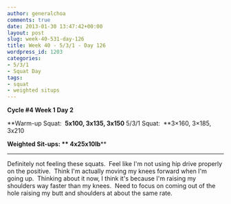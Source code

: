 ```yaml
---
author: generalchoa
comments: true
date: 2013-01-30 13:47:42+00:00
layout: post
slug: week-40-531-day-126
title: Week 40 - 5/3/1 - Day 126
wordpress_id: 1203
categories:
- 5/3/1
- Squat Day
tags:
- squat
- weighted situps
---
```


**Cycle #4
Week 1 Day 2**

**Warm-up Squat:  **5x100, 3x135, 3x150**
5/3/1 Squat:  **3×160, 3×185, 3x210

**Weighted Sit-ups: ** 4x25x10lb****
****

Definitely not feeling these squats.  Feel like I'm not using hip drive properly on the positive.  Think I'm actually moving my knees forward when I'm going up.  Thinking about it now, I think it's because I'm raising my shoulders way faster than my knees.  Need to focus on coming out of the hole raising my butt and shoulders at about the same rate.

